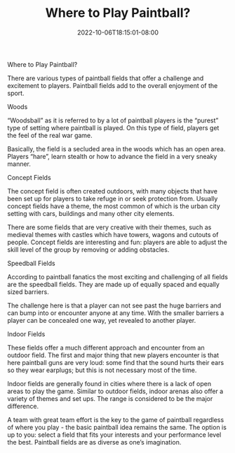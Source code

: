 ﻿---
title: "Where to Play Paintball?"
date: 2022-10-06T18:15:01-08:00
description: "Paint Ball Tips for Web Success"
featured_image: "/images/Paint Ball.jpg"
tags: ["Paint Ball"]
---

Where to Play Paintball?

There are various types of paintball fields that offer a challenge and excitement to players. Paintball fields add to the overall enjoyment of the sport.

Woods

“Woodsball” as it is referred to by a lot of paintball players is the “purest” type of setting where paintball is played.  On this type of field, players get the feel of the real war game.

Basically, the field is a secluded area in the woods which has an open area.  Players “hare”, learn stealth or how to advance the field in a very sneaky manner. 

Concept Fields

The concept field is often created outdoors, with many objects that have been set up for players to take refuge in or seek protection from.  Usually concept fields have a theme, the most common of which is the urban city setting with cars, buildings and many other city elements. 

There are some fields that are very creative with their themes, such as medieval themes with castles which have towers, wagons and cutouts of people.  Concept fields are interesting and fun: players are able to adjust the skill level of the group by removing or adding obstacles.

Speedball Fields

According to paintball fanatics the most exciting and challenging of all fields are the speedball fields. They are made up of equally spaced and equally sized barriers. 

The challenge here is that a player can not see past the huge barriers and can bump into or encounter anyone at any time.  With the smaller barriers a player can be concealed one way, yet revealed to another player.

Indoor Fields

These fields offer a much different approach and encounter from an outdoor field. The first and major thing that new players encounter is that here paintball guns are very loud: some find that the sound hurts their ears so they wear earplugs; but this is not necessary most of the time.

Indoor fields are generally found in cities where there is a lack of open areas to play the game. Similar to outdoor fields, indoor arenas also offer a variety of themes and set ups. The range is considered to be the major difference. 

A team with great team effort is the key to the game of paintball regardless of where you play - the basic paintball idea remains the same. The option is up to you:  select a field that fits your interests and your performance level the best.  Paintball fields are as diverse as one’s imagination. 


